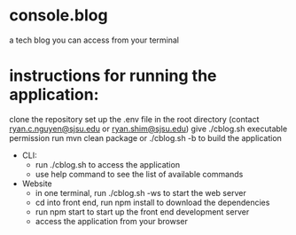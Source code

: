 # console.blog
a tech blog you can access from your terminal

# instructions for running the application:
clone the repository
set up the .env file in the root directory (contact ryan.c.nguyen@sjsu.edu or ryan.shim@sjsu.edu)
give ./cblog.sh executable permission
run mvn clean package or ./cblog.sh -b to build the application
- CLI:
  - run ./cblog.sh to access the application
  - use help command to see the list of available commands
- Website
  - in one terminal, run ./cblog.sh -ws to start the web server
  - cd into front end, run npm install to download the dependencies
  - run npm start to start up the front end development server
  - access the application from your browser
